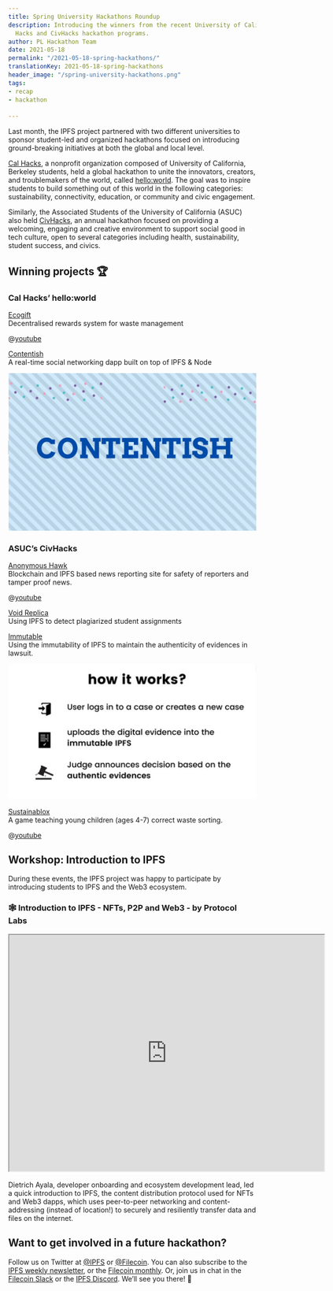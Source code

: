 ```yaml
---
title: Spring University Hackathons Roundup
description: Introducing the winners from the recent University of California Cal
  Hacks and CivHacks hackathon programs.
author: PL Hackathon Team
date: 2021-05-18
permalink: "/2021-05-18-spring-hackathons/"
translationKey: 2021-05-18-spring-hackathons
header_image: "/spring-university-hackathons.png"
tags:
- recap
- hackathon

---
```

Last month, the IPFS project partnered with two different universities to sponsor student-led and organized hackathons focused on introducing ground-breaking initiatives at both the global and local level.

[Cal Hacks](https://helloworld.calhacks.io/), a nonprofit organization composed of University of California, Berkeley students, held a global hackathon to unite the innovators, creators, and troublemakers of the world, called [hello:world](https://helloworld.calhacks.io/). The goal was to inspire students to build something out of this world in the following categories: sustainability, connectivity, education, or community and civic engagement.

Similarly, the Associated Students of the University of California (ASUC) also held [CivHacks](https://www.civhacks.com/), an annual hackathon focused on providing a welcoming, engaging and creative environment to support social good in tech culture, open to several categories including health, sustainability, student success, and civics.

## Winning projects 🏆

### Cal Hacks’ hello:world

[Ecogift](https://devpost.com/software/ecogift)  
Decentralised rewards system for waste management

@[youtube](l-vlJeMRMdY)

[Contentish](https://devpost.com/software/contentish)  
A real-time social networking dapp built on top of IPFS & Node

![](../assets/screen-shot-2021-05-16-at-12-30-55-pm.png)

### ASUC’s CivHacks

[Anonymous Hawk](https://devpost.com/software/anonymous-hawk)  
Blockchain and IPFS based news reporting site for safety of reporters and tamper proof news.

@[youtube](UywwmP-B6uc)

[Void Replica](https://devpost.com/software/void-replica)  
Using IPFS to detect plagiarized student assignments

[Immutable](https://devpost.com/software/immutable-ipfs-for-storing-authentic-evidences)  
Using the immutability of IPFS to maintain the authenticity of evidences in lawsuit.

![](../assets/screen-shot-2021-05-16-at-12-33-12-pm.png)

[Sustainablox](https://devpost.com/software/roblox-sustainability-game)  
A game teaching young children (ages 4-7) correct waste sorting.

@[youtube](8BjgME5iBqw)

## Workshop: Introduction to IPFS

During these events, the IPFS project was happy to participate by introducing students to IPFS and the Web3 ecosystem.

### 🕸️ Introduction to IPFS - NFTs, P2P and Web3 - by Protocol Labs

<iframe src="https://drive.google.com/file/d/1nhO8kPD66F8t9nBcBkBilq_bjjFkIQTH/preview" width="640" height="480"></iframe>

Dietrich Ayala, developer onboarding and ecosystem development lead, led a quick introduction to IPFS, the content distribution protocol used for NFTs and Web3 dapps, which uses peer-to-peer networking and content-addressing (instead of location!) to securely and resiliently transfer data and files on the internet.

## Want to get involved in a future hackathon? 

Follow us on Twitter at [@IPFS](https://twitter.com/ipfs) or [@Filecoin](https://twitter.com/filecoin). You can also subscribe to the [IPFS weekly newsletter](https://ipfs.us4.list-manage.com/subscribe?u=25473244c7d18b897f5a1ff6b&id=cad54b2230), or the [Filecoin monthly](https://filecoin.us16.list-manage.com/subscribe?u=a1dfb670c4f1fb042e82a1f1d&id=cf409026a0). Or, join us in chat in the [Filecoin Slack](http://filecoin.io/slack) or the [IPFS Discord](https://discord.com/invite/vZTcrFePpt). We’ll see you there! 👋